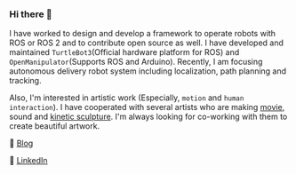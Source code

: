 ### Hi there 👋

I have worked to design and develop a framework to operate robots with ROS or ROS 2 and to contribute open source as well.
I have developed and maintained `TurtleBot3`(Official hardware platform for ROS) and `OpenManipulator`(Supports ROS and Arduino).
Recently, I am focusing autonomous delivery robot system including localization, path planning and tracking.

Also, I'm interested in artistic work (Especially, `motion` and `human interaction`). 
I have cooperated with several artists who are making [movie](https://youtu.be/6-kGALQmEk0), sound and [kinetic sculpture](https://youtu.be/ssun6W033rA).
I'm always looking for co-working with them to create beautiful artwork.

🌱 [Blog](https://routiful.github.io) 

🔭 [LinkedIn](https://www.linkedin.com/in/taehun-lim-bb108a180/)

<!--
**routiful/routiful** is a ✨ _special_ ✨ repository because its `README.md` (this file) appears on your GitHub profile.

Here are some ideas to get you started:

- 🔭 I’m currently working on ...
- 🌱 I’m currently learning ...
- 👯 I’m looking to collaborate on ...
- 🤔 I’m looking for help with ...
- 💬 Ask me about ...
- 📫 How to reach me: ...
- 😄 Pronouns: ...
- ⚡ Fun fact: ...
-->

